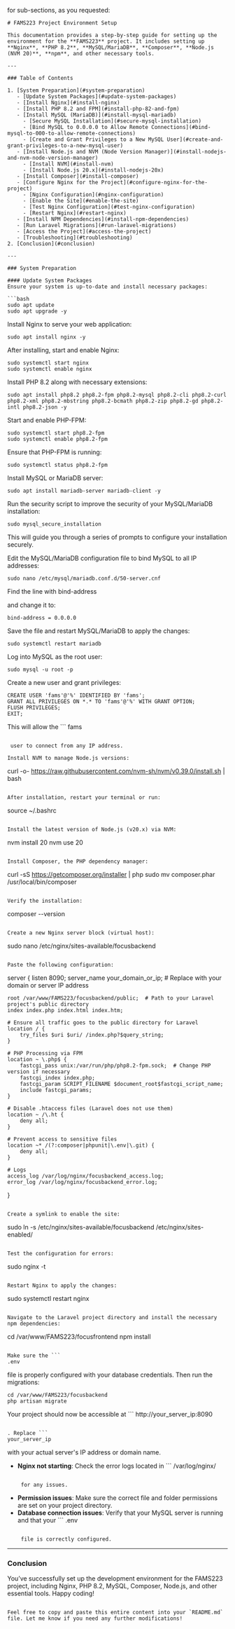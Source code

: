 for sub-sections, as you requested:

```
# FAMS223 Project Environment Setup

This documentation provides a step-by-step guide for setting up the environment for the **FAMS223** project. It includes setting up **Nginx**, **PHP 8.2**, **MySQL/MariaDB**, **Composer**, **Node.js (NVM 20)**, **npm**, and other necessary tools.

---

### Table of Contents

1. [System Preparation](#system-preparation)
   - [Update System Packages](#update-system-packages)
   - [Install Nginx](#install-nginx)
   - [Install PHP 8.2 and FPM](#install-php-82-and-fpm)
   - [Install MySQL (MariaDB)](#install-mysql-mariadb)
     - [Secure MySQL Installation](#secure-mysql-installation)
     - [Bind MySQL to 0.0.0.0 to Allow Remote Connections](#bind-mysql-to-000-to-allow-remote-connections)
     - [Create and Grant Privileges to a New MySQL User](#create-and-grant-privileges-to-a-new-mysql-user)
   - [Install Node.js and NVM (Node Version Manager)](#install-nodejs-and-nvm-node-version-manager)
     - [Install NVM](#install-nvm)
     - [Install Node.js 20.x](#install-nodejs-20x)
   - [Install Composer](#install-composer)
   - [Configure Nginx for the Project](#configure-nginx-for-the-project)
     - [Nginx Configuration](#nginx-configuration)
     - [Enable the Site](#enable-the-site)
     - [Test Nginx Configuration](#test-nginx-configuration)
     - [Restart Nginx](#restart-nginx)
   - [Install NPM Dependencies](#install-npm-dependencies)
   - [Run Laravel Migrations](#run-laravel-migrations)
   - [Access the Project](#access-the-project)
   - [Troubleshooting](#troubleshooting)
2. [Conclusion](#conclusion)

---

### System Preparation

#### Update System Packages
Ensure your system is up-to-date and install necessary packages:

```bash
sudo apt update
sudo apt upgrade -y
```

Install Nginx to serve your web application:

```
sudo apt install nginx -y
```

After installing, start and enable Nginx:

```
sudo systemctl start nginx
sudo systemctl enable nginx
```


Install PHP 8.2 along with necessary extensions:

```
sudo apt install php8.2 php8.2-fpm php8.2-mysql php8.2-cli php8.2-curl php8.2-xml php8.2-mbstring php8.2-bcmath php8.2-zip php8.2-gd php8.2-intl php8.2-json -y
```

Start and enable PHP-FPM:

```
sudo systemctl start php8.2-fpm
sudo systemctl enable php8.2-fpm
```

Ensure that PHP-FPM is running:

```
sudo systemctl status php8.2-fpm
```

Install MySQL or MariaDB server:

```
sudo apt install mariadb-server mariadb-client -y
```

Run the security script to improve the security of your MySQL/MariaDB installation:

```
sudo mysql_secure_installation
```

This will guide you through a series of prompts to configure your installation securely.

Edit the MySQL/MariaDB configuration file to bind MySQL to all IP addresses:

```
sudo nano /etc/mysql/mariadb.conf.d/50-server.cnf
```

Find the line with 
bind-address


 and change it to:

```
bind-address = 0.0.0.0
```

Save the file and restart MySQL/MariaDB to apply the changes:

```
sudo systemctl restart mariadb
```

Log into MySQL as the root user:

```
sudo mysql -u root -p
```

Create a new user and grant privileges:

```
CREATE USER 'fams'@'%' IDENTIFIED BY 'fams';
GRANT ALL PRIVILEGES ON *.* TO 'fams'@'%' WITH GRANT OPTION;
FLUSH PRIVILEGES;
EXIT;
```

This will allow the ```
fams
```

 user to connect from any IP address.

Install NVM to manage Node.js versions:

```
curl -o- https://raw.githubusercontent.com/nvm-sh/nvm/v0.39.0/install.sh | bash
```

After installation, restart your terminal or run:

```
source ~/.bashrc
```

Install the latest version of Node.js (v20.x) via NVM:

```
nvm install 20
nvm use 20
```

Install Composer, the PHP dependency manager:

```
curl -sS https://getcomposer.org/installer | php
sudo mv composer.phar /usr/local/bin/composer
```

Verify the installation:

```
composer --version
```

Create a new Nginx server block (virtual host):

```
sudo nano /etc/nginx/sites-available/focusbackend
```

Paste the following configuration:

```
server {
    listen 8090;
    server_name your_domain_or_ip;  # Replace with your domain or server IP address

    root /var/www/FAMS223/focusbackend/public;  # Path to your Laravel project's public directory
    index index.php index.html index.htm;

    # Ensure all traffic goes to the public directory for Laravel
    location / {
        try_files $uri $uri/ /index.php?$query_string;
    }

    # PHP Processing via FPM
    location ~ \.php$ {
        fastcgi_pass unix:/var/run/php/php8.2-fpm.sock;  # Change PHP version if necessary
        fastcgi_index index.php;
        fastcgi_param SCRIPT_FILENAME $document_root$fastcgi_script_name;
        include fastcgi_params;
    }

    # Disable .htaccess files (Laravel does not use them)
    location ~ /\.ht {
        deny all;
    }

    # Prevent access to sensitive files
    location ~* /(?:composer|phpunit|\.env|\.git) {
        deny all;
    }

    # Logs
    access_log /var/log/nginx/focusbackend_access.log;
    error_log /var/log/nginx/focusbackend_error.log;
}
```

Create a symlink to enable the site:

```
sudo ln -s /etc/nginx/sites-available/focusbackend /etc/nginx/sites-enabled/
```

Test the configuration for errors:

```
sudo nginx -t
```

Restart Nginx to apply the changes:

```
sudo systemctl restart nginx
```

Navigate to the Laravel project directory and install the necessary npm dependencies:

```
cd /var/www/FAMS223/focusfrontend
npm install
```

Make sure the ```
.env
```

 file is properly configured with your database credentials. Then run the migrations:

```
cd /var/www/FAMS223/focusbackend
php artisan migrate
```

Your project should now be accessible at ```
http://your_server_ip:8090
```

. Replace ```
your_server_ip
```

 with your actual server's IP address or domain name.

- **Nginx not starting**: Check the error logs located in ```
  /var/log/nginx/
  ```

   for any issues.
- **Permission issues**: Make sure the correct file and folder permissions are set on your project directory.
- **Database connection issues**: Verify that your MySQL server is running and that your ```
  .env
  ```

   file is correctly configured.

---

### Conclusion

You’ve successfully set up the development environment for the FAMS223 project, including Nginx, PHP 8.2, MySQL, Composer, Node.js, and other essential tools. Happy coding!

```

Feel free to copy and paste this entire content into your `README.md` file. Let me know if you need any further modifications!
```

